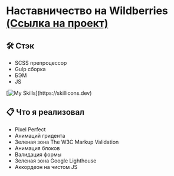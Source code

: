 
# Наставничество на Wildberries [(Ссылка на проект)](https://vetosy.github.io/WB/)

## 🛠 Стэк
- SCSS препроцессор
- Gulp сборка
- БЭМ
- JS

[![My Skills](https://skillicons.dev/icons?i=js,html,scss,figma,gulp,)](https://skillicons.dev)

## :clipboard: Что я реализовал
- Pixel Perfect
- Анимаций гридента
- Зеленая зона The W3C Markup Validation
- Анимация блоков
- Валидация формы
- Зеленая зона Google Lighthouse
- Аккордеон на чистом JS






